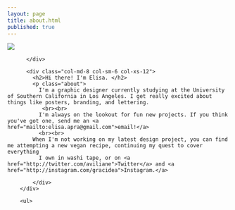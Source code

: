 ```yaml
---
layout: page
title: about.html
published: true
---
```





<div class="content">
        <div class="row content-center">
          <div class="col-md-8 col-sm-8 col-xs-12">
            <img class="img-responsive" src="/img/elisa.jpg">

          </div>

          <div class="col-md-8 col-sm-6 col-xs-12">
            <h2>Hi there! I'm Elisa. </h2>
            <p class="about">
              I'm a graphic designer currently studying at the University of Southern California in Los Angeles. I get really excited about things like posters, branding, and lettering.
               <br><br>
              I'm always on the lookout for fun new projects. If you think you've got one, send me an <a href="mailto:elisa.apra@gmail.com">email!</a>
              <br><br>
            When I'm not working on my latest design project, you can find me attempting a new vegan recipe, continuing my quest to cover everything
              I own in washi tape, or on <a href="http://twitter.com/aviliane">Twitter</a> and <a href="http://instagram.com/gracidea">Instagram.</a>

            </div>
        </div>

        <ul>

</ul>
